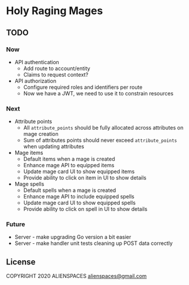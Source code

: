 # Holy Raging Mages

## TODO

### Now

* API authentication
  * Add route to account/entity
  * Claims to request context?
* API authorization
  * Configure required roles and identifiers per route
  * Now we have a JWT, we need to use it to constrain resources

### Next

* Attribute points
  * All `attribute_points` should be fully allocated across attributes on mage creation
  * Sum of attributes points should never exceed `attribute_points` when updating attributes
* Mage items
  * Default items when a mage is created
  * Enhance mage API to equipped items
  * Update mage card UI to show equipped items
  * Provide ability to click on item in UI to show details
* Mage spells
  * Default spells when a mage is created
  * Enhance mage API to include equipped spells
  * Update mage card UI to show equipped spells
  * Provide ability to click on spell in UI to show details

### Future

* Server - make upgrading Go version a bit easier
* Server - make handler unit tests cleaning up POST data correctly

## License

COPYRIGHT 2020 ALIENSPACES alienspaces@gmail.com
